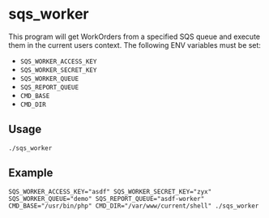 # sqs_worker

This program will get WorkOrders from a specified SQS queue and execute them in the current users context. The following ENV variables must be set:

* `SQS_WORKER_ACCESS_KEY`
* `SQS_WORKER_SECRET_KEY`
* `SQS_WORKER_QUEUE`
* `SQS_REPORT_QUEUE`
* `CMD_BASE`
* `CMD_DIR`

## Usage

`./sqs_worker`

## Example

`SQS_WORKER_ACCESS_KEY="asdf" SQS_WORKER_SECRET_KEY="zyx" SQS_WORKER_QUEUE="demo" SQS_REPORT_QUEUE="asdf-worker" CMD_BASE="/usr/bin/php" CMD_DIR="/var/www/current/shell" ./sqs_worker`
